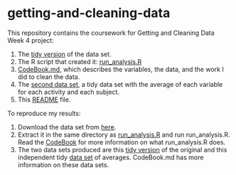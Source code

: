 # getting-and-cleaning-data

This repository contains the coursework for Getting and Cleaning Data Week 4 project:

 1. The [tidy version](getting-and-cleaning-data/tidy_data.txt) of the data set.
 2. The R script that created it: [run_analysis.R](getting-and-cleaning-data/run_analysis.R)
 3. [CodeBook.md](getting-and-cleaning-data/CodeBook.md), which describes the variables, the data, and the work I did to clean the data.
 4. The [second data set](getting-and-cleaning-data/averages.txt), a tidy data set with the average of each variable for each activity and each subject.
 5. This [README](getting-and-cleaning-data/README.md) file.


To reproduce my results:

1. Download the data set from [here](https://d396qusza40orc.cloudfront.net/getdata%2Fprojectfiles%2FUCI%20HAR%20Dataset.zip). 
2. Extract it in the same directory as [run_analysis.R](getting-and-cleaning-data/run_analysis.R) and run run_analysis.R. Read the [CodeBook](getting-and-cleaning-data/CodeBook.md) for more information on what run_analysis.R does.
3. The two data sets produced are this [tidy version](getting-and-cleaning-data/tidy_data.txt) of the original and this independent tidy [data set](getting-and-cleaning-data/averages.txt) of averages. CodeBook.md has more information on these data sets.